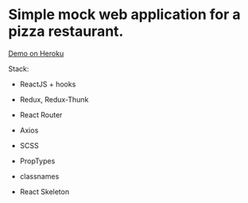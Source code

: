 # Simple mock web application for a pizza restaurant.

[Demo on Heroku](https://test-app-pizza-restaurant.herokuapp.com/)

Stack:

- ReactJS + hooks

- Redux, Redux-Thunk

- React Router

- Axios

- SCSS

- PropTypes

- classnames

- React Skeleton

